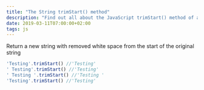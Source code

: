 ```yaml
---
title: "The String trimStart() method"
description: "Find out all about the JavaScript trimStart() method of a string"
date: 2019-03-11T07:00:00+02:00
tags: js
---
```


Return a new string with removed white space from the start of the original string

```js
'Testing'.trimStart() //'Testing'
' Testing'.trimStart() //'Testing'
' Testing '.trimStart() //'Testing '
'Testing'.trimStart() //'Testing'
```